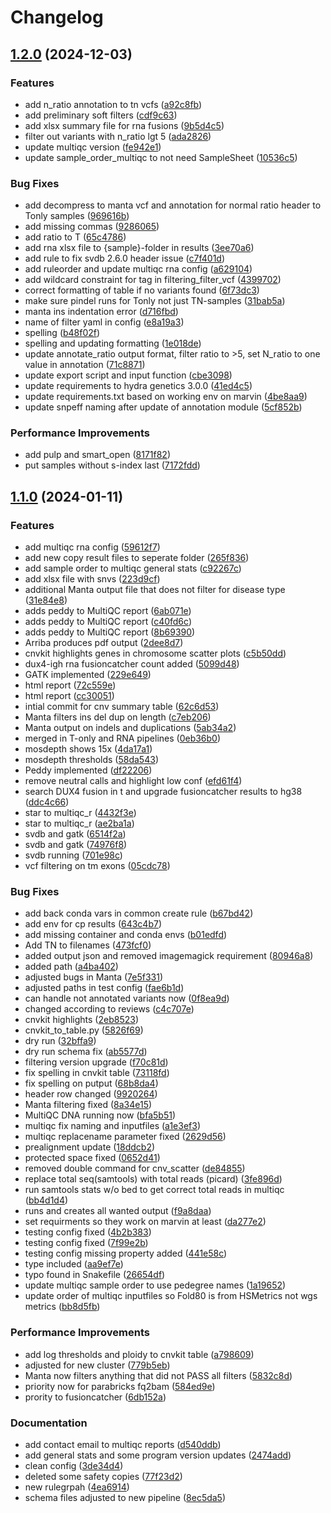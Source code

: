 # Changelog

## [1.2.0](https://github.com/clinical-genomics-uppsala/fluffy_hematology_wgs/compare/v1.1.0...v1.2.0) (2024-12-03)


### Features

* add n_ratio annotation to tn vcfs ([a92c8fb](https://github.com/clinical-genomics-uppsala/fluffy_hematology_wgs/commit/a92c8fb0abaf0ef0039f02605ee5604e506a2027))
* add preliminary soft filters ([cdf9c63](https://github.com/clinical-genomics-uppsala/fluffy_hematology_wgs/commit/cdf9c63ac5d4e6fe0f52d49eac4c09db72f54a41))
* add xlsx summary file for rna fusions ([9b5d4c5](https://github.com/clinical-genomics-uppsala/fluffy_hematology_wgs/commit/9b5d4c52d09e42c8bb2262f14ad6773885e09dd9))
* filter out variants with n_ratio lgt 5 ([ada2826](https://github.com/clinical-genomics-uppsala/fluffy_hematology_wgs/commit/ada2826d6aa45790e82f6c975f23ad33cc1e3f3e))
* update multiqc version ([fe942e1](https://github.com/clinical-genomics-uppsala/fluffy_hematology_wgs/commit/fe942e1db279442d6db84a6e09d25da42850420a))
* update sample_order_multiqc to not need SampleSheet ([10536c5](https://github.com/clinical-genomics-uppsala/fluffy_hematology_wgs/commit/10536c5cda5dddb7f062cab017a8d8f2bd6c3b19))


### Bug Fixes

* add decompress to manta vcf and annotation for normal ratio header to Tonly samples ([969616b](https://github.com/clinical-genomics-uppsala/fluffy_hematology_wgs/commit/969616b3a1536c0901d47aba96e03f6e8b915658))
* add missing commas ([9286065](https://github.com/clinical-genomics-uppsala/fluffy_hematology_wgs/commit/928606504db97582804016f397666fefe6edd0f5))
* add ratio to T ([65c4786](https://github.com/clinical-genomics-uppsala/fluffy_hematology_wgs/commit/65c47863fc38bf427d015900ad88c7f684ab85cd))
* add rna xlsx file to {sample}-folder in results ([3ee70a6](https://github.com/clinical-genomics-uppsala/fluffy_hematology_wgs/commit/3ee70a6c4e6f459eed510a7fadf1d9406ddac954))
* add rule to fix svdb 2.6.0 header issue ([c7f401d](https://github.com/clinical-genomics-uppsala/fluffy_hematology_wgs/commit/c7f401d43b15924b9eb83d2de512f9d4321ce91b))
* add ruleorder and update multiqc rna config ([a629104](https://github.com/clinical-genomics-uppsala/fluffy_hematology_wgs/commit/a6291041d00d90d53cd84aa730df0fe1034de7db))
* add wildcard constraint for tag in filtering_filter_vcf ([4399702](https://github.com/clinical-genomics-uppsala/fluffy_hematology_wgs/commit/4399702ade3c61240a1f855108883f07546d4542))
* correct formatting of table if no variants found ([6f73dc3](https://github.com/clinical-genomics-uppsala/fluffy_hematology_wgs/commit/6f73dc338af9850bbdbb438aeb4691e7083ae920))
* make sure pindel runs for Tonly not just TN-samples ([31bab5a](https://github.com/clinical-genomics-uppsala/fluffy_hematology_wgs/commit/31bab5abf9d7454cdd05e69bf54e06b37553d095))
* manta ins indentation error ([d716fbd](https://github.com/clinical-genomics-uppsala/fluffy_hematology_wgs/commit/d716fbd7c4803a8139fea83ba6d71e0a77f8f025))
* name of filter yaml in config ([e8a19a3](https://github.com/clinical-genomics-uppsala/fluffy_hematology_wgs/commit/e8a19a3020c487e69ad2e4f280e3ba6929560cd5))
* spelling ([b48f02f](https://github.com/clinical-genomics-uppsala/fluffy_hematology_wgs/commit/b48f02fdebaf7f5418d446e467d17cd36732207d))
* spelling and updating formatting ([1e018de](https://github.com/clinical-genomics-uppsala/fluffy_hematology_wgs/commit/1e018de1e382d36bf1e77e4ef83a2896b1fb76ac))
* update annotate_ratio output format, filter ratio to &gt;5, set N_ratio to one value in annotation ([71c8871](https://github.com/clinical-genomics-uppsala/fluffy_hematology_wgs/commit/71c8871d2d11f388f13f9381e2fce6aea76c3c9c))
* update export script and input function ([cbe3098](https://github.com/clinical-genomics-uppsala/fluffy_hematology_wgs/commit/cbe3098589a89c955877dba3a02918d73fdf1cdd))
* update requirements to hydra genetics 3.0.0 ([41ed4c5](https://github.com/clinical-genomics-uppsala/fluffy_hematology_wgs/commit/41ed4c547fc2069bbe95aa31bb71faf1373840f2))
* update requirements.txt based on working env on marvin ([4be8aa9](https://github.com/clinical-genomics-uppsala/fluffy_hematology_wgs/commit/4be8aa9a5e328d1fd64b7e613541f0e6a7ef2360))
* update snpeff naming after update of annotation module ([5cf852b](https://github.com/clinical-genomics-uppsala/fluffy_hematology_wgs/commit/5cf852bc8fcdf26bcf26bfecb3d497dc0084356e))


### Performance Improvements

* add pulp and smart_open ([8171f82](https://github.com/clinical-genomics-uppsala/fluffy_hematology_wgs/commit/8171f827e1aa0fa4c8a98b3eab08fb462b79b606))
* put samples without s-index last ([7172fdd](https://github.com/clinical-genomics-uppsala/fluffy_hematology_wgs/commit/7172fdd30441f373da0d29cd93a84fe418ae2b16))

## [1.1.0](https://www.github.com/clinical-genomics-uppsala/fluffy_hematology_wgs/compare/v1.0.1...v1.1.0) (2024-01-11)


### Features

* add multiqc rna config ([59612f7](https://www.github.com/clinical-genomics-uppsala/fluffy_hematology_wgs/commit/59612f7dd59528b06ad290dd266861b15f1c6291))
* add new copy result files to seperate folder ([265f836](https://www.github.com/clinical-genomics-uppsala/fluffy_hematology_wgs/commit/265f83623b89083d85c286216155a7f1e705114d))
* add sample order to multiqc general stats ([c92267c](https://www.github.com/clinical-genomics-uppsala/fluffy_hematology_wgs/commit/c92267caee84752228c399f358cfe467d1e9d46b))
* add xlsx file with snvs ([223d9cf](https://www.github.com/clinical-genomics-uppsala/fluffy_hematology_wgs/commit/223d9cfc471303c290fb223f08acd7386e37c032))
* additional Manta output file that does not filter for disease type ([31e84e8](https://www.github.com/clinical-genomics-uppsala/fluffy_hematology_wgs/commit/31e84e8203555e6e4d8e17775cf10798042ee129))
* adds peddy to MultiQC report ([6ab071e](https://www.github.com/clinical-genomics-uppsala/fluffy_hematology_wgs/commit/6ab071e8c2db8c1e09155fe06e9abe0a5b968e7e))
* adds peddy to MultiQC report ([c40fd6c](https://www.github.com/clinical-genomics-uppsala/fluffy_hematology_wgs/commit/c40fd6c07ac76373a162bde74274414b7a1b2aba))
* adds peddy to MultiQC report ([8b69390](https://www.github.com/clinical-genomics-uppsala/fluffy_hematology_wgs/commit/8b6939075a7956d5f1b8ea6888ee22b6fa8fa80a))
* Arriba produces pdf output ([2dee8d7](https://www.github.com/clinical-genomics-uppsala/fluffy_hematology_wgs/commit/2dee8d7f4f28ac8464661f1f8ae499a5b3a84ed0))
* cnvkit highlights genes in chromosome scatter plots ([c5b50dd](https://www.github.com/clinical-genomics-uppsala/fluffy_hematology_wgs/commit/c5b50dd45a010f60ab3d68aa8d3c9eec1006f0fd))
* dux4-igh rna fusioncatcher count added ([5099d48](https://www.github.com/clinical-genomics-uppsala/fluffy_hematology_wgs/commit/5099d48be675fa4e1d2a32dd5574fa4b3020e022))
* GATK implemented ([229e649](https://www.github.com/clinical-genomics-uppsala/fluffy_hematology_wgs/commit/229e6498182a3d65bfc1bf7e2e80cd91fa515b6a))
* html report ([72c559e](https://www.github.com/clinical-genomics-uppsala/fluffy_hematology_wgs/commit/72c559e5d94a9d5ab65c329e3f5e2181c478c2cb))
* html report ([cc30051](https://www.github.com/clinical-genomics-uppsala/fluffy_hematology_wgs/commit/cc3005158876e3c068c209dc864ab0620a8ec89a))
* intial commit for cnv summary table ([62c6d53](https://www.github.com/clinical-genomics-uppsala/fluffy_hematology_wgs/commit/62c6d533e94b571e0d006807636a6e7cc65380e4))
* Manta filters ins del dup on length ([c7eb206](https://www.github.com/clinical-genomics-uppsala/fluffy_hematology_wgs/commit/c7eb206f7403ce8d026e17ed4c9896ac317b9151))
* Manta output on indels and duplications ([5ab34a2](https://www.github.com/clinical-genomics-uppsala/fluffy_hematology_wgs/commit/5ab34a2a1995c141f8816a1db11e1362f270b684))
* merged in T-only and RNA pipelines ([0eb36b0](https://www.github.com/clinical-genomics-uppsala/fluffy_hematology_wgs/commit/0eb36b05ab41c6b1bec71f97a489cd16dcb1cb35))
* mosdepth shows 15x ([4da17a1](https://www.github.com/clinical-genomics-uppsala/fluffy_hematology_wgs/commit/4da17a1824ed0cf5311a130340744147a9e0e157))
* mosdepth thresholds ([58da543](https://www.github.com/clinical-genomics-uppsala/fluffy_hematology_wgs/commit/58da54316fd4299c9f613fc1eefb98ace58ee043))
* Peddy implemented ([df22206](https://www.github.com/clinical-genomics-uppsala/fluffy_hematology_wgs/commit/df22206f88e4551e3852b08380b43e607569345c))
* remove neutral calls and highlight low conf ([efd61f4](https://www.github.com/clinical-genomics-uppsala/fluffy_hematology_wgs/commit/efd61f4230482462932a7b1e7bd165fc6a16e06f))
* search DUX4 fusion in t and upgrade fusioncatcher results to hg38 ([ddc4c66](https://www.github.com/clinical-genomics-uppsala/fluffy_hematology_wgs/commit/ddc4c66dfda3bc90a258f0040383b720b005e1ce))
* star to multiqc_r ([4432f3e](https://www.github.com/clinical-genomics-uppsala/fluffy_hematology_wgs/commit/4432f3e8b527c1f4cb1b6302942f09101fb05513))
* star to multiqc_r ([ae2ba1a](https://www.github.com/clinical-genomics-uppsala/fluffy_hematology_wgs/commit/ae2ba1af26f65fa99d87f665d2588e19852bc2c6))
* svdb and gatk ([6514f2a](https://www.github.com/clinical-genomics-uppsala/fluffy_hematology_wgs/commit/6514f2a64ec14cee40df09d23a20ffde424f202c))
* svdb and gatk ([74976f8](https://www.github.com/clinical-genomics-uppsala/fluffy_hematology_wgs/commit/74976f87ed0bc0d6b8efb4669d08d83b7e30229f))
* svdb running ([701e98c](https://www.github.com/clinical-genomics-uppsala/fluffy_hematology_wgs/commit/701e98c1191fb1ea25b4891b1e775d022ddb85c7))
* vcf filtering on tm exons ([05cdc78](https://www.github.com/clinical-genomics-uppsala/fluffy_hematology_wgs/commit/05cdc78fa4e16f5e623708e41a032524462df2dc))


### Bug Fixes

* add back conda vars in common create rule ([b67bd42](https://www.github.com/clinical-genomics-uppsala/fluffy_hematology_wgs/commit/b67bd428a3dac59cc34ef8eb62298869b69805a1))
* add env for cp results ([643c4b7](https://www.github.com/clinical-genomics-uppsala/fluffy_hematology_wgs/commit/643c4b79ce9bbe6dc151b5267eb7c69e36e96239))
* add missing container and conda envs ([b01edfd](https://www.github.com/clinical-genomics-uppsala/fluffy_hematology_wgs/commit/b01edfd8e6ade0e5ecf32c0297167c48bc9c5d10))
* Add TN to filenames ([473fcf0](https://www.github.com/clinical-genomics-uppsala/fluffy_hematology_wgs/commit/473fcf0af8cbaf28ce096648c469c7df04d657d9))
* added output json and removed imagemagick requirement ([80946a8](https://www.github.com/clinical-genomics-uppsala/fluffy_hematology_wgs/commit/80946a89be73df29ab6c34a54e55c5a171f475b6))
* added path ([a4ba402](https://www.github.com/clinical-genomics-uppsala/fluffy_hematology_wgs/commit/a4ba4025e4803157c34f4eb6c982baa6de854757))
* adjusted bugs in Manta ([7e5f331](https://www.github.com/clinical-genomics-uppsala/fluffy_hematology_wgs/commit/7e5f331fddf6fd19ded0643dae393fdcb1353280))
* adjusted paths in test config ([fae6b1d](https://www.github.com/clinical-genomics-uppsala/fluffy_hematology_wgs/commit/fae6b1d048a36ac9a19311af2b1b7097302f698b))
* can handle not annotated variants now ([0f8ea9d](https://www.github.com/clinical-genomics-uppsala/fluffy_hematology_wgs/commit/0f8ea9d88b5226bedf23952e4a0ca4074b4af155))
* changed according to reviews ([c4c707e](https://www.github.com/clinical-genomics-uppsala/fluffy_hematology_wgs/commit/c4c707e5c36fbdd14451a1dd695ca4d9848dbc43))
* cnvkit highlights ([2eb8523](https://www.github.com/clinical-genomics-uppsala/fluffy_hematology_wgs/commit/2eb85231f2a0524f401de7204b2df0b13f920058))
* cnvkit_to_table.py ([5826f69](https://www.github.com/clinical-genomics-uppsala/fluffy_hematology_wgs/commit/5826f69cbb0f5d58a7609871c74919fb9bb9f603))
* dry run ([32bffa9](https://www.github.com/clinical-genomics-uppsala/fluffy_hematology_wgs/commit/32bffa906d4466ea0872e47bf0bc79d7739d24b8))
* dry run schema fix ([ab5577d](https://www.github.com/clinical-genomics-uppsala/fluffy_hematology_wgs/commit/ab5577d1969ab48184c45a43172fee94ea343c81))
* filtering version upgrade ([f70c81d](https://www.github.com/clinical-genomics-uppsala/fluffy_hematology_wgs/commit/f70c81dfb2952ed61d0d7f52aa5b5efee701f316))
* fix spelling in cnvkit table ([73118fd](https://www.github.com/clinical-genomics-uppsala/fluffy_hematology_wgs/commit/73118fd97318465a8c97ce1cc9d25922c26024a1))
* fix spelling on putput ([68b8da4](https://www.github.com/clinical-genomics-uppsala/fluffy_hematology_wgs/commit/68b8da4a9cf9b084aba7fc63d537b31a16c67b18))
* header row changed ([9920264](https://www.github.com/clinical-genomics-uppsala/fluffy_hematology_wgs/commit/9920264fe662f1388b0f3eeaf3c19d1a3464d0fd))
* Manta filtering fixed ([8a34e15](https://www.github.com/clinical-genomics-uppsala/fluffy_hematology_wgs/commit/8a34e15210f52f2458db9ab13371c7737f7332bb))
* MultiQC DNA running now ([bfa5b51](https://www.github.com/clinical-genomics-uppsala/fluffy_hematology_wgs/commit/bfa5b51fe68ac3fce34fd2e8d9c514c186bec2f2))
* multiqc fix naming and inputfiles ([a1e3ef3](https://www.github.com/clinical-genomics-uppsala/fluffy_hematology_wgs/commit/a1e3ef34cd37669442470f9cf3d388d092f449db))
* multiqc replacename parameter fixed ([2629d56](https://www.github.com/clinical-genomics-uppsala/fluffy_hematology_wgs/commit/2629d564cf230c77d78204bc3d63d62ce03e0a94))
* prealignment update ([18ddcb2](https://www.github.com/clinical-genomics-uppsala/fluffy_hematology_wgs/commit/18ddcb24734a5163e36efd392db3066ce0fe1186))
* protected space fixed ([0652d41](https://www.github.com/clinical-genomics-uppsala/fluffy_hematology_wgs/commit/0652d41937f5b45c9b7b67c984e6701853394447))
* removed double command for cnv_scatter ([de84855](https://www.github.com/clinical-genomics-uppsala/fluffy_hematology_wgs/commit/de84855e9c6927c8cc36b6085fd5d8a5dd628d12))
* replace total seq(samtools) with total reads (picard) ([3fe896d](https://www.github.com/clinical-genomics-uppsala/fluffy_hematology_wgs/commit/3fe896dd49a17e0927e7322f794ed6e99901838a))
* run samtools stats w/o bed to get correct total reads in multiqc ([bb4d1d4](https://www.github.com/clinical-genomics-uppsala/fluffy_hematology_wgs/commit/bb4d1d4fb54507491eab66a35c707dc7701c4943))
* runs and creates all wanted output ([f9a8daa](https://www.github.com/clinical-genomics-uppsala/fluffy_hematology_wgs/commit/f9a8daa108f536db501e6d5eac69daddd2bb1207))
* set requirments so they work on marvin at least ([da277e2](https://www.github.com/clinical-genomics-uppsala/fluffy_hematology_wgs/commit/da277e29e24feb5c017f57b603ac9cda16bb09eb))
* testing config fixed ([4b2b383](https://www.github.com/clinical-genomics-uppsala/fluffy_hematology_wgs/commit/4b2b383f36d5f5df7c9c06c7ea1fe42b9f79da7c))
* testing config fixed ([7f99e2b](https://www.github.com/clinical-genomics-uppsala/fluffy_hematology_wgs/commit/7f99e2b7afc44f98ca8cbb42f6c74cd3d875ab03))
* testing config missing property added ([441e58c](https://www.github.com/clinical-genomics-uppsala/fluffy_hematology_wgs/commit/441e58cac7d262803c7b84942a71e1d5c8423f37))
* type included ([aa9ef7e](https://www.github.com/clinical-genomics-uppsala/fluffy_hematology_wgs/commit/aa9ef7e7cf6cb17b7a0a3e631caf4bd6d2e7d381))
* typo found in Snakefile ([26654df](https://www.github.com/clinical-genomics-uppsala/fluffy_hematology_wgs/commit/26654df48060185d8dcd4da40c0a417452aaf48b))
* update multiqc sample order to use pedegree names ([1a19652](https://www.github.com/clinical-genomics-uppsala/fluffy_hematology_wgs/commit/1a19652bcb836c6d6b77057c0014d43de37f2103))
* update order of multiqc inputfiles so Fold80 is from HSMetrics not wgs metrics ([bb8d5fb](https://www.github.com/clinical-genomics-uppsala/fluffy_hematology_wgs/commit/bb8d5fb724e61f27027e1398995a7c64a2f14e61))


### Performance Improvements

* add log thresholds and ploidy to cnvkit table ([a798609](https://www.github.com/clinical-genomics-uppsala/fluffy_hematology_wgs/commit/a7986090a245b323d550fca186d75407f56d0c3f))
* adjusted for new cluster ([779b5eb](https://www.github.com/clinical-genomics-uppsala/fluffy_hematology_wgs/commit/779b5eb7a0a4a8fd912e711eba7972165c374a84))
* Manta now filters anything that did not PASS all filters ([5832c8d](https://www.github.com/clinical-genomics-uppsala/fluffy_hematology_wgs/commit/5832c8d10f783a88fd8e5c4cedc1d73be4165331))
* priority now for parabricks fq2bam ([584ed9e](https://www.github.com/clinical-genomics-uppsala/fluffy_hematology_wgs/commit/584ed9e88233939aafb484c79c43a95d0e08c885))
* prority to fusioncatcher ([6db152a](https://www.github.com/clinical-genomics-uppsala/fluffy_hematology_wgs/commit/6db152a77dacb6be730cd20a2d3e5f99a2bfd3fa))


### Documentation

* add contact email to multiqc reports ([d540ddb](https://www.github.com/clinical-genomics-uppsala/fluffy_hematology_wgs/commit/d540ddb7ea2f9a6940ccf309fc57855f1ae51072))
* add general stats and some program version updates ([2474add](https://www.github.com/clinical-genomics-uppsala/fluffy_hematology_wgs/commit/2474addd3bbd1408857b8ecf60681dccea48a378))
* clean config ([3de34d4](https://www.github.com/clinical-genomics-uppsala/fluffy_hematology_wgs/commit/3de34d48e4d927dedfb008b7932d33b69fb72b4f))
* deleted some safety copies ([77f23d2](https://www.github.com/clinical-genomics-uppsala/fluffy_hematology_wgs/commit/77f23d2c0508637b58e2a9eff9467d75c3f9925f))
* new rulegrpah ([4ea6914](https://www.github.com/clinical-genomics-uppsala/fluffy_hematology_wgs/commit/4ea691462b0f4ab1e4b686aba31ba5748ae41b39))
* schema files adjusted to new pipeline ([8ec5da5](https://www.github.com/clinical-genomics-uppsala/fluffy_hematology_wgs/commit/8ec5da5c23f021558332034c966ce4219e9553c4))
